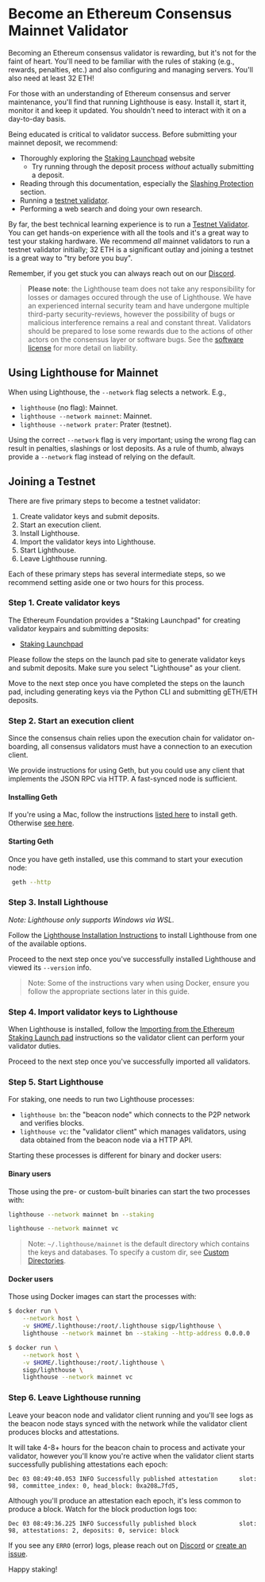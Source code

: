 # Become an Ethereum Consensus Mainnet Validator

[launchpad]: https://launchpad.ethereum.org/
[lh-book]: https://lighthouse-book.sigmaprime.io/
[testnet-validator]: ./testnet-validator.md
[advanced-datadir]: ./advanced-datadir.md
[license]: https://github.com/sigp/lighthouse/blob/stable/LICENSE
[slashing]: ./slashing-protection.md
[discord]: https://discord.gg/cyAszAh

Becoming an Ethereum consensus validator is rewarding, but it's not for the faint of heart. You'll need to be
familiar with the rules of staking (e.g., rewards, penalties, etc.) and also configuring and
managing servers. You'll also need at least 32 ETH!

For those with an understanding of Ethereum consensus and server maintenance, you'll find that running Lighthouse
is easy. Install it, start it, monitor it and keep it updated. You shouldn't need to interact
with it on a day-to-day basis.

Being educated is critical to validator success. Before submitting your mainnet deposit, we
recommend:

- Thoroughly exploring the [Staking Launchpad][launchpad] website
  - Try running through the deposit process *without* actually submitting a deposit.
- Reading through this documentation, especially the [Slashing Protection][slashing] section.
- Running a [testnet validator][testnet-validator].
- Performing a web search and doing your own research.

By far, the best technical learning experience is to run a [Testnet Validator][testnet-validator].
You can get hands-on experience with all the tools and it's a great way to test your staking
hardware. We recommend *all* mainnet validators to run a testnet validator initially; 32 ETH is a
significant outlay and joining a testnet is a great way to "try before you buy".

Remember, if you get stuck you can always reach out on our [Discord][discord].

>
> **Please note**: the Lighthouse team does not take any responsibility for losses or damages
> occured through the use of Lighthouse. We have an experienced internal security team and have
> undergone multiple third-party security-reviews, however the possibility of bugs or malicious
> interference remains a real and constant threat. Validators should be prepared to lose some rewards
> due to the actions of other actors on the consensus layer or software bugs. See the
> [software license][license] for more detail on liability.

## Using Lighthouse for Mainnet

When using Lighthouse, the `--network` flag selects a network. E.g.,

- `lighthouse` (no flag): Mainnet.
- `lighthouse --network mainnet`: Mainnet.
- `lighthouse --network prater`: Prater (testnet).

Using the correct `--network` flag is very important; using the wrong flag can
result in penalties, slashings or lost deposits. As a rule of thumb, always
provide a `--network` flag instead of relying on the default.

## Joining a Testnet

There are five primary steps to become a testnet validator:

1. Create validator keys and submit deposits.
1. Start an execution client.
1. Install Lighthouse.
1. Import the validator keys into Lighthouse.
1. Start Lighthouse.
1. Leave Lighthouse running.

Each of these primary steps has several intermediate steps, so we recommend
setting aside one or two hours for this process.

### Step 1. Create validator keys

The Ethereum Foundation provides a "Staking Launchpad" for creating validator keypairs and submitting
deposits:

- [Staking Launchpad][launchpad]

Please follow the steps on the launch pad site to generate validator keys and submit deposits. Make
sure you select "Lighthouse" as your client.

Move to the next step once you have completed the steps on the launch pad,
including generating keys via the Python CLI and submitting gETH/ETH deposits.

### Step 2. Start an execution client

Since the consensus chain relies upon the execution chain for validator on-boarding, all consensus validators must have a
connection to an execution client.

We provide instructions for using Geth, but you could use any client that implements the JSON RPC
via HTTP. A fast-synced node is sufficient.

#### Installing Geth

If you're using a Mac, follow the instructions [listed
here](https://github.com/ethereum/go-ethereum/wiki/Installation-Instructions-for-Mac) to install
geth. Otherwise [see here](https://github.com/ethereum/go-ethereum/wiki/Installing-Geth).

#### Starting Geth

Once you have geth installed, use this command to start your execution node:

```bash
 geth --http
```

### Step 3. Install Lighthouse

*Note: Lighthouse only supports Windows via WSL.*

Follow the [Lighthouse Installation Instructions](./installation.md) to install
Lighthouse from one of the available options.

Proceed to the next step once you've successfully installed Lighthouse and viewed
its `--version` info.

> Note: Some of the instructions vary when using Docker, ensure you follow the
> appropriate sections later in this guide.

### Step 4. Import validator keys to Lighthouse

When Lighthouse is installed, follow the [Importing from the Ethereum Staking Launch
pad](./validator-import-launchpad.md) instructions so the validator client can
perform your validator duties.

Proceed to the next step once you've successfully imported all validators.

### Step 5. Start Lighthouse

For staking, one needs to run two Lighthouse processes:

- `lighthouse bn`: the "beacon node" which connects to the P2P network and
	verifies blocks.
- `lighthouse vc`: the "validator client" which manages validators, using data
	obtained from the beacon node via a HTTP API.

Starting these processes is different for binary and docker users:

#### Binary users

Those using the pre- or custom-built binaries can start the two processes with:

```bash
lighthouse --network mainnet bn --staking
```

```bash
lighthouse --network mainnet vc
```

> Note: `~/.lighthouse/mainnet` is the default directory which contains the keys and databases.
> To specify a custom dir, see [Custom Directories][advanced-datadir].

#### Docker users

Those using Docker images can start the processes with:

```bash
$ docker run \
	--network host \
	-v $HOME/.lighthouse:/root/.lighthouse sigp/lighthouse \
	lighthouse --network mainnet bn --staking --http-address 0.0.0.0
```

```bash
$ docker run \
	--network host \
	-v $HOME/.lighthouse:/root/.lighthouse \
	sigp/lighthouse \
	lighthouse --network mainnet vc
```

### Step 6. Leave Lighthouse running

Leave your beacon node and validator client running and you'll see logs as the
beacon node stays synced with the network while the validator client produces
blocks and attestations.

It will take 4-8+ hours for the beacon chain to process and activate your
validator, however you'll know you're active when the validator client starts
successfully publishing attestations each epoch:

```
Dec 03 08:49:40.053 INFO Successfully published attestation      slot: 98, committee_index: 0, head_block: 0xa208…7fd5,
```

Although you'll produce an attestation each epoch, it's less common to produce a
block. Watch for the block production logs too:

```
Dec 03 08:49:36.225 INFO Successfully published block            slot: 98, attestations: 2, deposits: 0, service: block
```

If you see any `ERRO` (error) logs, please reach out on
[Discord](https://discord.gg/cyAszAh) or [create an
issue](https://github.com/sigp/lighthouse/issues/new).

Happy staking!
